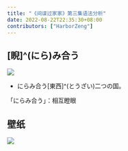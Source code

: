 ```yaml
---
title: "《间谍过家家》第三集语法分析"
date: 2022-08-22T22:35:30+08:00
contributors: ["HarborZeng"]
---
```


## [睨]^(にら)み合う

![](https://tellyouwhat-static-1251995834.cos.ap-chongqing.myqcloud.com/images/image-20220822224430387.png)

- にらみ合う[東西]^(とうざい)二つの国。

「にらみ合う」：相互瞪眼

## 壁纸

![](https://tellyouwhat-static-1251995834.cos.ap-chongqing.myqcloud.com/images/image-20220822225324270.png)
